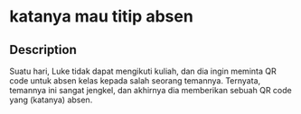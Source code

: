 # katanya mau titip absen

## Description
Suatu hari, Luke tidak dapat mengikuti kuliah, dan dia ingin meminta QR code
untuk absen kelas kepada salah seorang temannya. Ternyata, temannya ini sangat 
jengkel, dan akhirnya dia memberikan sebuah QR code yang (katanya) absen.



